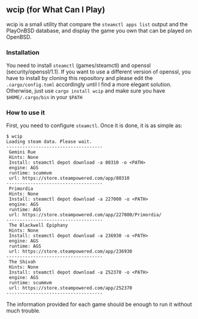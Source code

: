 ## wcip (for What Can I Play)
wcip is a small utility that compare the `steamctl apps list` output  and the PlayOnBSD
database, and display the game you own that can be played on OpenBSD.

### Installation
You need to install `steamctl` (games/steamctl) and openssl (security/openssl/1.1). If you
want to use a different version of openssl, you have to install by cloning this repository and
please edit the `.cargo/config.toml` accordingly until I find a more elegant solution. Otherwise,
just use `cargo install wcip` and make sure you have `$HOME/.cargo/bin` in your `$PATH`

### How to use it
First, you need to configure `steamctl`. Once it is done, it is as simple as:
```
$ wcip  
Loading steam data. Please wait.
------------------------------------
 Gemini Rue
 Hints: None
 Install: steamctl depot download -a 80310 -o <PATH>
 engine: AGS
 runtime: scummvm
 url: https://store.steampowered.com/app/80310
------------------------------------
 Primordia
 Hints: None
 Install: steamctl depot download -a 227000 -o <PATH>
 engine: AGS
 runtime: AGS
 url: https://store.steampowered.com/app/227000/Primordia/
------------------------------------
 The Blackwell Epiphany
 Hints: None
 Install: steamctl depot download -a 236930 -o <PATH>
 engine: AGS
 runtime: AGS
 url: https://store.steampowered.com/app/236930
------------------------------------
 The Shivah
 Hints: None
 Install: steamctl depot download -a 252370 -o <PATH>
 engine: AGS
 runtime: scummvm
 url: https://store.steampowered.com/app/252370
------------------------------------
```
The information provided for each game should be enough
to run it without much trouble.
